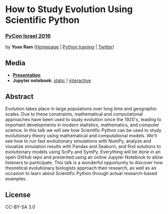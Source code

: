 # How to Study Evolution Using Scientific Python
### [PyCon Israel 2016](http://il.pycon.org/2016)

by **Yoav Ram** ([Homepage](http://www.yoavram.com) | [Python training](http://python.yoavram.com) | [Twitter](https://twitter.com/yoavram))

## Media

- [**Presentation**](https://github.com/yoavram/PyConIL2016/blob/master/presentation.pptx?raw=true)
- **Jupyter notebook**: [static](https://github.com/yoavram/PyConIL2016/blob/master/notebook.ipynb) | [interactive](http://mybinder.org/repo/yoavram/PyConIL2016)

## Abstract

Evolution takes place in large populations over long time and geographic scales. Due to these constraints, mathematical and computational approaches have been used to study evolution since the 1920's, leading to important developments in modern statistics, mathematics, and computer science. In this talk we will see how Scientific Python can be used to study evolutionary theory using mathematical and computational models. We'll see how to run fast evolutionary simulations with NumPy, analyze and visualize simulation results with Pandas and Seaborn, and find solutions to evolutionary models using SciPy and SymPy. Everything will be done in an open GitHub repo and presented using an online Jupyter Notebook to allow listeners to participate. This talk is a wonderful opportunity to discover how theoretical evolutionary biologists approach their research, as well as an occasion to learn about Scientific Python through actual research-based examples.

## License

CC-BY-SA 3.0
